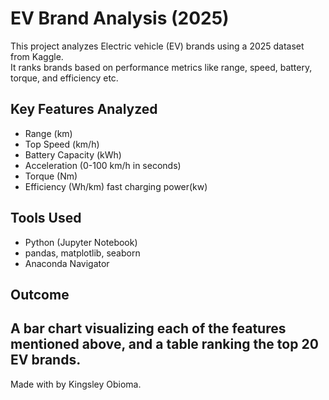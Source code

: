 # EV Brand Analysis (2025)

This project analyzes Electric vehicle (EV) brands using a 2025 dataset from Kaggle.  
It ranks brands based on performance metrics like range, speed, battery, torque, and efficiency etc.

## Key Features Analyzed
- Range (km)
- Top Speed (km/h)
- Battery Capacity (kWh)
- Acceleration (0-100 km/h in seconds)
- Torque (Nm)
- Efficiency (Wh/km)
fast charging power(kw)

## Tools Used
- Python (Jupyter Notebook)
- pandas, matplotlib, seaborn
- Anaconda Navigator

## Outcome
A bar chart visualizing each of the features mentioned above, and a table ranking the top 20 EV brands.
---

Made with  by Kingsley Obioma.
